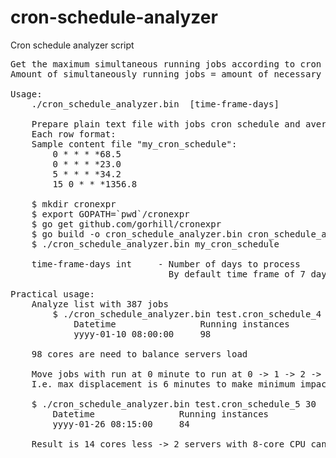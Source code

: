 # cron-schedule-analyzer
Cron schedule analyzer script

<pre>
Get the maximum simultaneous running jobs according to cron schedule and jobs average elapsed timings
Amount of simultaneously running jobs = amount of necessary CPU cores

Usage:
    ./cron_schedule_analyzer.bin <cron-schedule-file> [time-frame-days]

    Prepare plain text file with jobs cron schedule and average elapsed time in seconds
    Each row format: <cron-expression><TAB><job-average-elapsed-time-sec>
    Sample content file "my_cron_schedule":
        0 * * * *<TAB>68.5
        0 * * * *<TAB>23.0
        5 * * * *<TAB>34.2
        15 0 * * *<TAB>1356.8
    
    $ mkdir cronexpr
    $ export GOPATH=`pwd`/cronexpr
    $ go get github.com/gorhill/cronexpr
    $ go build -o cron_schedule_analyzer.bin cron_schedule_analyzer.go
    $ ./cron_schedule_analyzer.bin my_cron_schedule
    
    time-frame-days int     - Number of days to process
                              By default time frame of 7 days is used
                              
Practical usage:
    Analyze list with 387 jobs
        $ ./cron_schedule_analyzer.bin test.cron_schedule_4 30
            Datetime                Running instances
            yyyy-01-10 08:00:00     98
    
    98 cores are need to balance servers load
    
    Move jobs with run at 0 minute to run at 0 -> 1 -> 2 -> 3 -> 4 -> 5 minute
    I.e. max displacement is 6 minutes to make minimum impact on business logic
    
    $ ./cron_schedule_analyzer.bin test.cron_schedule_5 30
        Datetime                Running instances
        yyyy-01-26 08:15:00     84
    
    Result is 14 cores less -> 2 servers with 8-core CPU can be uninstalled
</pre>